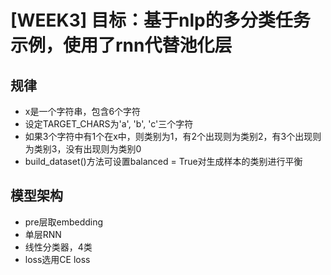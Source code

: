 <!--
 * @Author: Shiyao Ma
 * @Date: 2023-07-28 11:14:22
 * @LastEditors: Shiyao Ma
 * @LastEditTime: 2023-08-03 16:49:29
 * Copyright (c) 2023 by Shiyao Ma, All Rights Reserved. 
-->
# **[WEEK3] 目标：基于nlp的多分类任务示例，使用了rnn代替池化层**

## 规律
* x是一个字符串，包含6个字符
* 设定TARGET_CHARS为'a', 'b', 'c'三个字符
* 如果3个字符中有1个在x中，则类别为1，有2个出现则为类别2，有3个出现则为类别3，没有出现则为类别0
* build_dataset()方法可设置balanced = True对生成样本的类别进行平衡

## 模型架构
* pre层取embedding
* 单层RNN
* 线性分类器，4类
* loss选用CE loss